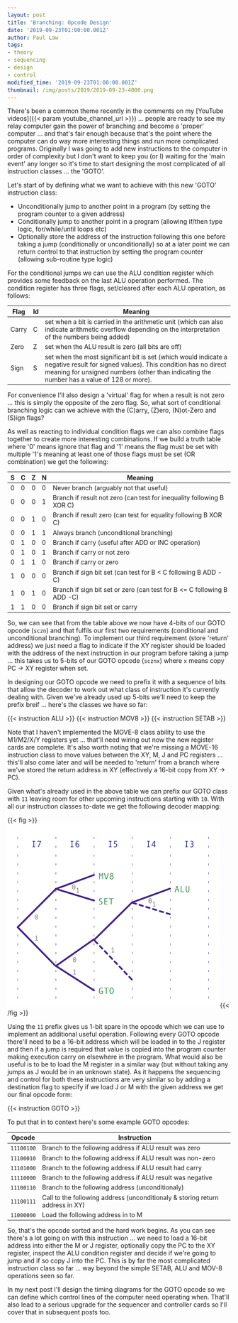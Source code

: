 ```yaml
---
layout: post
title: 'Branching: Opcode Design'
date: '2019-09-23T01:00:00.001Z'
author: Paul Law
tags:
- theory
- sequencing
- design
- control
modified_time: '2019-09-23T01:00:00.001Z'
thumbnail: /img/posts/2019/2019-09-23-4000.png
---
```


There's been a common theme recently in the comments on my [YouTube videos]({{< param youtube_channel_url >}}) ...
people are ready to see my relay computer gain the power of branching and become a 'proper' computer ...
and that's fair enough because that's the point where the computer can do way more interesting things and run more
complicated programs. Originally I was going to add new instructions to the computer in order of complexity but I don't
want to keep you (or I) waiting for the 'main event' any longer so it's time to start designing the most complicated of
all instruction classes ... the 'GOTO'.

Let's start of by defining what we want to achieve with this new 'GOTO' instruction class:

* Unconditionally jump to another point in a program (by setting the program counter to a given address)
* Conditionally jump to another point in a program (allowing if/then type logic, for/while/until loops etc)
* Optionally store the address of the instruction following this one before taking a jump (conditionally
  or unconditionally) so at a later point we can return control to that instruction by setting the program counter
  (allowing sub-routine type logic)

For the conditional jumps we can use the ALU condition register which provides some feedback on the last ALU operation
performed. The condition register has three flags, set/cleared after each ALU operation, as follows:

| Flag  | Id | Meaning |
| ----- | -- | ------- |
| Carry | C | set when a bit is carried in the arithmetic unit (which can also indicate arithmetic overflow depending on the interpretation of the numbers being added) |
| Zero  | Z | set when the ALU result is zero (all bits are off) |
| Sign  | S | set when the most significant bit is set (which would indicate a negative result for signed values). This condition has no direct meaning for unsigned numbers (other than indicating the number has a value of 128 or more). |

For convenience I'll also design a 'virtual' flag for when a result is not zero ... this is simply the opposite of the zero flag. So, what sort of conditional branching logic can we achieve with the (C)arry, (Z)ero, (N)ot-Zero and (S)ign flags?

As well as reacting to individual condition flags we can also combine flags together to create more interesting combinations.
If we build a truth table where '0' means ignore that flag and '1' means the flag must be set with multiple '1's meaning at
least one of those flags must be set (OR combination) we get the following:

| S | C | Z | N | Meaning |
| - | - | - | - | ------- |
| 0 | 0 | 0 | 0 | Never branch (arguably not that useful) |
| 0 | 0 | 0 | 1 | Branch if result not zero (can test for inequality following B XOR C) |
| 0 | 0 | 1 | 0 | Branch if result zero (can test for equality following B XOR C) |
| 0 | 0 | 1 | 1 | Always branch (unconditional branching) |
| 0 | 1 | 0 | 0 | Branch if carry (useful after ADD or INC operation) |
| 0 | 1 | 0 | 1 | Branch if carry or not zero |
| 0 | 1 | 1 | 0 | Branch if carry or zero |
| 1 | 0 | 0 | 0 | Branch if sign bit set (can test for B < C following B ADD -C) |
| 1 | 0 | 1 | 0 | Branch if sign bit set or zero (can test for B <= C following B ADD -C) |
| 1 | 1 | 0 | 0 | Branch if sign bit set or carry |

So, we can see that from the table above we now have 4-bits of our GOTO opcode (`sczn`) and that fulfils our first two
requirements (conditional and unconditional branching). To implement our third requirement (store 'return' address) we
just need a flag to indicate if the XY register should be loaded with the address of the next instruction in our
program before taking a jump ... this takes us to 5-bits of our GOTO opcode (`scznx`) where `x` means copy PC -> XY register
when set.

In designing our GOTO opcode we need to prefix it with a sequence of bits that allow the decoder to work out what class of
instruction it's currently dealing with. Given we've already used up 5-bits we'll need to keep the prefix breif ... here's the
classes we have so far:

{{< instruction ALU >}}
{{< instruction MOV8 >}}
{{< instruction SETAB >}}

Note that I haven't implemented the MOVE-8 class ability to use the M1/M2/X/Y registers yet ... that'll need wiring out now
the new register cards are complete. It's also worth noting that we're missing a MOVE-16 instruction class to move values
between the XY, M, J and PC registers ... this'll also come later and will be needed to 'return' from a branch where we've stored the return address in XY (effectively a 16-bit copy from XY -> PC).

Given what's already used in the above table we can prefix our GOTO class with `11` leaving room for other upcoming
instructions starting with `10`. With all our instruction classes to-date we get the following decoder mapping:

{{< fig >}}![Decoder Map](/img/posts/2019/2019-09-23-0000.png){{< /fig >}}

Using the `11` prefix gives us 1-bit spare in the opcode which we can use to implement an additional useful operation. Following every GOTO opcode there'll need to be a 16-bit address which will be loaded in to the J register and then if a
jump is required that value is copied into the program counter making execution carry on elsewhere in the program. What
would also be useful is to be to load the M register in a similar way (but without taking any jumps as J would be in an
unknown state). As it happens the sequencing and control for both these instructions are very similar so by adding a
destination flag to specify if we load J or M with the given address we get our final opcode form:

{{< instruction GOTO >}}

To put that in to context here's some example GOTO opcodes:

| Opcode     | Instruction |
| ---------- | ----------- |
| `11100100` | Branch to the following address if ALU result was zero |
| `11100010` | Branch to the following address if ALU result was non-zero |
| `11101000` | Branch to the following address if ALU result had carry |
| `11110000` | Branch to the following address if ALU result was negative |
| `11100110` | Branch to the following address (unconditionaly) |
| `11100111` | Call to the following address (unconditionaly & storing return address in XY) |
| `11000000` | Load the following address in to M |

So, that's the opcode sorted and the hard work begins. As you can see there's a lot going on with this instruction ... we need
to load a 16-bit address into either the M or J register, optionally copy the PC to the XY register, inspect the ALU condition
register and decide if we're going to jump and if so copy J into the PC. This is by far the most complicated instruction class
so far ... way beyond the simple SETAB, ALU and MOV-8 operations seen so far.

In my next post I'll design the timing diagrams for the GOTO opcode so we can define which control lines of the computer need
operating when. That'll also lead to a serious upgrade for the sequencer and controller cards so I'll cover that in
subsequent posts too.
